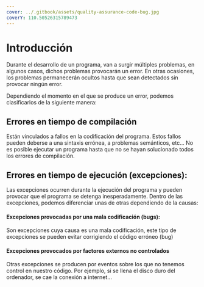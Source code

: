 ```yaml
---
cover: ../.gitbook/assets/quality-assurance-code-bug.jpg
coverY: 110.50526315789473
---
```


# Introducción

Durante el desarrollo de un programa, van a surgir múltiples problemas, en algunos casos, dichos problemas provocarán un error. En otras ocasiones, los problemas permanecerán ocultos hasta que sean detectados sin provocar ningún error.

Dependiendo el momento en el que se produce un error, podemos clasificarlos de la siguiente manera:

## Errores en tiempo de **compilación**

Están vinculados a fallos en la codificación del programa. Estos fallos pueden deberse a una sintaxis errónea, a problemas semánticos, etc...  No es posible ejecutar un programa hasta que no se hayan solucionado todos los errores de compilación.

## Errores en tiempo de **ejecución** (excepciones):

Las excepciones ocurren durante la ejecución del programa y pueden provocar que el programa se detenga inesperadamente. Dentro de las excepciones, podemos diferenciar unas de otras dependiendo de la causas:

#### Excepciones provocadas por una mala codificación (**bugs**):

Son excepciones cuya causa es una mala codificación, este tipo de excepciones se pueden evitar corrigiendo el código erróneo (bug)

#### Excepciones provocados por **factores externos no controlado**s

Otras excepciones se producen por eventos sobre los que no tenemos control en nuestro código. Por ejemplo, si se llena el disco duro del ordenador, se cae la conexión a internet...
